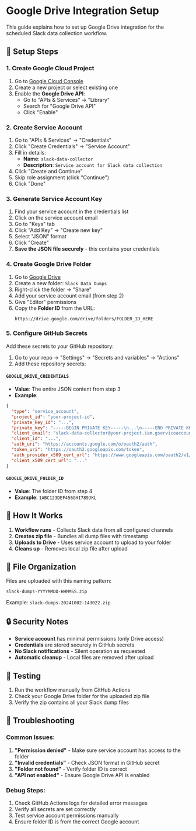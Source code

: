 # Google Drive Integration Setup

This guide explains how to set up Google Drive integration for the scheduled Slack data collection workflow.

## 🔧 Setup Steps

### 1. Create Google Cloud Project

1. Go to [Google Cloud Console](https://console.cloud.google.com/)
2. Create a new project or select existing one
3. Enable the **Google Drive API**:
   - Go to "APIs & Services" → "Library"
   - Search for "Google Drive API"
   - Click "Enable"

### 2. Create Service Account

1. Go to "APIs & Services" → "Credentials"
2. Click "Create Credentials" → "Service Account"
3. Fill in details:
   - **Name**: `slack-data-collector`
   - **Description**: `Service account for Slack data collection`
4. Click "Create and Continue"
5. Skip role assignment (click "Continue")
6. Click "Done"

### 3. Generate Service Account Key

1. Find your service account in the credentials list
2. Click on the service account email
3. Go to "Keys" tab
4. Click "Add Key" → "Create new key"
5. Select "JSON" format
6. Click "Create"
7. **Save the JSON file securely** - this contains your credentials

### 4. Create Google Drive Folder

1. Go to [Google Drive](https://drive.google.com/)
2. Create a new folder: `Slack Data Dumps`
3. Right-click the folder → "Share"
4. Add your service account email (from step 2)
5. Give "Editor" permissions
6. Copy the **Folder ID** from the URL:
   ```
   https://drive.google.com/drive/folders/FOLDER_ID_HERE
   ```

### 5. Configure GitHub Secrets

Add these secrets to your GitHub repository:

1. Go to your repo → "Settings" → "Secrets and variables" → "Actions"
2. Add these repository secrets:

#### `GOOGLE_DRIVE_CREDENTIALS`
- **Value**: The entire JSON content from step 3
- **Example**:
```json
{
  "type": "service_account",
  "project_id": "your-project-id",
  "private_key_id": "...",
  "private_key": "-----BEGIN PRIVATE KEY-----\n...\n-----END PRIVATE KEY-----\n",
  "client_email": "slack-data-collector@your-project.iam.gserviceaccount.com",
  "client_id": "...",
  "auth_uri": "https://accounts.google.com/o/oauth2/auth",
  "token_uri": "https://oauth2.googleapis.com/token",
  "auth_provider_x509_cert_url": "https://www.googleapis.com/oauth2/v1/certs",
  "client_x509_cert_url": "..."
}
```

#### `GOOGLE_DRIVE_FOLDER_ID`
- **Value**: The folder ID from step 4
- **Example**: `1ABC123DEF456GHI789JKL`

## 🎯 How It Works

1. **Workflow runs** - Collects Slack data from all configured channels
2. **Creates zip file** - Bundles all dump files with timestamp
3. **Uploads to Drive** - Uses service account to upload to your folder
4. **Cleans up** - Removes local zip file after upload

## 📁 File Organization

Files are uploaded with this naming pattern:
```
slack-dumps-YYYYMMDD-HHMMSS.zip
```

Example: `slack-dumps-20241002-143022.zip`

## 🔒 Security Notes

- **Service account** has minimal permissions (only Drive access)
- **Credentials** are stored securely in GitHub secrets
- **No Slack notifications** - Silent operation as requested
- **Automatic cleanup** - Local files are removed after upload

## 🧪 Testing

1. Run the workflow manually from GitHub Actions
2. Check your Google Drive folder for the uploaded zip file
3. Verify the zip contains all your Slack dump files

## 🚨 Troubleshooting

### Common Issues:

1. **"Permission denied"** - Make sure service account has access to the folder
2. **"Invalid credentials"** - Check JSON format in GitHub secret
3. **"Folder not found"** - Verify folder ID is correct
4. **"API not enabled"** - Ensure Google Drive API is enabled

### Debug Steps:

1. Check GitHub Actions logs for detailed error messages
2. Verify all secrets are set correctly
3. Test service account permissions manually
4. Ensure folder ID is from the correct Google account
